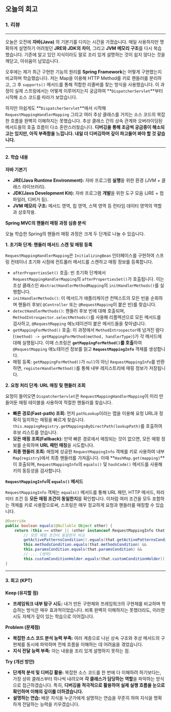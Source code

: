 ## 오늘의 회고

### 1. 리뷰
---
오늘은 오전에 **자바(Java)** 의 기본기를 다지는 시간을 가졌습니다. 매일 사용하지만 명확하게 설명하기 어려웠던 **JRE와 JDK의 차이**, 그리고 **JVM 메모리 구조**를 다시 복습했습니다. 기존에 알고 있던 지식이라도 말로 조리 있게 설명하는 것이 쉽지 않다는 것을 깨닫고, 아쉬움이 남았습니다.

오후에는 제가 최근 구현한 기능의 원리를 **Spring Framework**는 어떻게 구현했는지 비교하며 학습했습니다. 저는 Map을 이용해 HTTP Method를 키로 핸들러를 분리하고, 그 후 `supports()` 메서드를 통해 적합한 리졸버를 찾는 방식을 사용했습니다. 이 과정이 실제 스프링에서는 어떻게 이루어지는지 궁금하여 \*\*`DispatcherServlet`\*\*부터 시작해 소스 코드를 따라가 보았습니다.

하지만 아쉽게도 **`DispatcherServlet`**에서 시작해 `RequestMappingHandlerMapping` 그리고 여러 추상 클래스를 거치는 소스 코드의 복잡한 흐름을 완벽히 이해하지는 못했습니다. 추상 클래스 간의 상속 관계와 오버라이딩된 메서드들의 호출 흐름이 다소 혼란스러웠습니다. **디버깅을 통해 조금씩 궁금증이 해소되고는 있지만, 아직 부족함을 느낍니다. 내일 더 디버깅하며 깊이 파고들어 봐야 할 것 같습니다.**

-----

#### 2. 학습 내용

**자바 기본기**

  * **JRE(Java Runtime Environment):** 자바 프로그램 **실행**을 위한 환경 (JVM + 클래스 라이브러리).
  * **JDK(Java Development Kit):** 자바 프로그램 **개발**을 위한 도구 모음 (JRE + 컴파일러, 디버거 등).
  * **JVM 메모리 구조:** 메서드 영역, 힙 영역, 스택 영역 등 런타임 데이터 영역의 역할과 상호작용.

**Spring MVC의 핸들러 매핑 과정 심층 분석**

오늘 학습한 Spring의 핸들러 매핑 과정은 크게 두 단계로 나눌 수 있습니다.

**1. 초기화 단계: 핸들러 메서드 스캔 및 매핑 등록**

`RequestMappingHandlerMapping`은 `InitializingBean` 인터페이스를 구현하여 스프링 컨테이너 초기화 시점에 컨트롤러 메서드를 스캔하고 매핑 정보를 등록합니다.

  * `afterPropertiesSet()` 호출: 빈 초기화 단계에서 `RequestMappingHandlerMapping`의 `afterPropertiesSet()`가 호출됩니다. 이는 조상 클래스인 `AbstractHandlerMethodMapping`의 `initHandlerMethods()`를 실행합니다.
  * `initHandlerMethods()`: 이 메서드가 애플리케이션 컨텍스트의 모든 빈을 순회하며 핸들러 후보( `@Controller` 또는 `@RequestMapping`이 붙은 빈)를 찾습니다.
  * `detectHandlerMethods()`: 핸들러 후보 빈에 대해 호출되며, `MethodIntrospector.selectMethods()`를 사용해 리플렉션으로 모든 메서드를 검사하고, `@RequestMapping` 애노테이션이 붙은 메서드들을 찾아냅니다.
  * `getMappingForMethod()` 호출: 이 과정에서 `MethodIntrospector`에 넘겨진 람다(`(method) -> getMappingForMethod(method, handlerType)`)가 각 메서드에 대해 실행됩니다. 이때 스프링은 **`getMappingForMethod()`를 호출**하여 `@RequestMapping` 애노테이션 정보를 읽고 **`RequestMappingInfo`** 객체를 생성합니다.
  * 매핑 등록: `getMappingForMethod()`가 `null`이 아닌 `RequestMappingInfo`를 반환하면, `registerHandlerMethod()`를 통해 내부 레지스트리에 매핑 정보가 저장됩니다.

**2. 요청 처리 단계: URL 매칭 및 핸들러 조회**

요청이 들어오면 `DispatcherServlet`은 `RequestMappingHandlerMapping`이 미리 만들어둔 매핑 테이블을 사용하여 적절한 핸들러를 찾습니다.

  * **빠른 경로(Fast-path) 조회:** 먼저 `pathLookup`이라는 맵을 이용해 요청 URL과 정확히 일치하는 매핑을 빠르게 찾습니다. `this.mappingRegistry.getMappingsByDirectPath(lookupPath)`를 호출하여 후보 리스트를 얻습니다.
  * **모든 매핑 조회(Fallback):** 만약 빠른 경로에서 매칭되는 것이 없으면, 모든 매핑 정보를 순회하며 **URL 패턴 매칭**을 시도합니다.
  * **최종 핸들러 조회:** 매칭에 성공한 `RequestMappingInfo` 객체를 키로 사용하여 내부 `Map`(`registry`)에서 최종 핸들러를 가져옵니다. 이때 \*\*`HashMap.get(mapping)`\*\*이 호출되며, `RequestMappingInfo`의 `equals()` 및 `hashCode()` 메서드를 사용해 키의 동등성을 검사합니다.

**`RequestMappingInfo`의 `equals()` 메서드**

`RequestMappingInfo` 객체는 `equals()` 메서드를 통해 URL 패턴, HTTP 메서드, 파라미터 조건 등 **모든 매핑 조건이 동일한지**를 확인합니다. 이처럼 여러 조건을 모두 포함하는 객체를 키로 사용함으로써, 스프링은 매우 정교하게 요청과 핸들러를 매칭할 수 있습니다.

```java
@Override
public boolean equals(@Nullable Object other) {
    return (this == other || (other instanceof RequestMappingInfo that &&
        // 모든 매핑 조건이 동일한지 비교
        getActivePatternsCondition().equals(that.getActivePatternsCondition()) &&
        this.methodsCondition.equals(that.methodsCondition) &&
        this.paramsCondition.equals(that.paramsCondition) &&
        // ... (생략)
        this.customConditionHolder.equals(that.customConditionHolder)));
}
```

-----

#### 3. 회고 (KPT)

**Keep (유지할 점)**

  * **프레임워크 내부 탐구 시도:** 내가 만든 구현체와 프레임워크의 구현체를 비교하며 학습하는 방식은 매우 효과적이었습니다. 비록 완벽히 이해하지는 못했더라도, 이러한 시도 자체가 깊이 있는 학습으로 이어집니다.

**Problem (문제점)**

  * **복잡한 소스 코드 분석 능력 부족:** 여러 계층으로 나뉜 상속 구조와 추상 메서드의 구현체를 동시에 파악하며 전체 흐름을 이해하는 데 어려움을 겪었습니다.
  * **지식 전달 능력 부족:** 아는 내용을 조리 있게 설명하지 못하는 점.

**Try (개선 방안)**

  * **단계적 분석 및 디버깅 활용:** 복잡한 소스 코드를 한 번에 다 이해하려 하기보다는, 가장 상위 클래스부터 하나씩 내려오며 **각 클래스가 담당하는 역할**을 파악하는 방식으로 접근하겠습니다. 특히, **디버깅을 적극적으로 활용하여 실제 실행 흐름을 눈으로 확인하며 이해의 깊이를 더하겠습니다.**
  * **설명하는 연습:** 배운 지식을 누군가에게 설명하는 연습을 꾸준히 하여 지식을 명확하게 전달하는 능력을 키우겠습니다.
